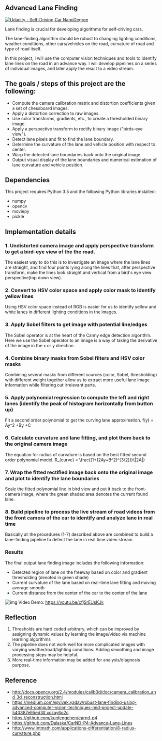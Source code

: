 ## Advanced Lane Finding
[![Udacity - Self-Driving Car NanoDegree](https://s3.amazonaws.com/udacity-sdc/github/shield-carnd.svg)](http://www.udacity.com/drive)

Lane finding is crucial for developing algorithms for self-driving cars.

The lane-finding algorithm should be robust to changing lighting conditions, weather conditions, other cars/vehicles on the road, curvature of road and type of road itself.

In this project, I will use the computer vision techniques and tools to identify lane lines on the road in an advance way. I will develop pipelines on a series of individual images, and later apply the result to a video stream.


The goals / steps of this project are the following:
---
* Compute the camera calibration matrix and distortion coefficients given a set of chessboard images.
* Apply a distortion correction to raw images.
* Use color transforms, gradients, etc., to create a thresholded binary image.
* Apply a perspective transform to rectify binary image ("birds-eye view").
* Detect lane pixels and fit to find the lane boundary.
* Determine the curvature of the lane and vehicle position with respect to center.
* Warp the detected lane boundaries back onto the original image.
* Output visual display of the lane boundaries and numerical estimation of lane curvature and vehicle position.

## Dependencies
This project requires Python 3.5 and the following Python libraries installed:
* numpy
* opencv
* moviepy
* pickle


Implementation details
---
### 1. Undistorted camera image and apply perspective transform to get a bird-eye view of the the road.

The easiest way to do this is to investigate an image where the lane lines are straight, and find four points lying along the lines that, after perspective transform, make the lines look straight and vertical from a bird's eye view perspective(top down view).

### 2. Convert to HSV color space and apply color mask to identify yellow lines

Using HSV color space instead of RGB is easier for us to identify yellow and white lanes in different lighting conditions in the images.

### 3. Apply Sobel filters to get image with potential line/edges

The Sobel operator is at the heart of the Canny edge detection algorithm.  Here we use the Sobel operator to an image is a way of taking the derivative of the image in the x or y direction.

### 4. Combine binary masks from Sobel filters and HSV color masks

Combining several masks from different sources (color, Sobel, thresholding) with different weight together allow us to extract more useful lane image information while filtering out irrelevant parts.


### 5. Apply polynomial regression to compute the left and right lanes (identify the peak of histogram horizontally from button up)
Fit a second order polynomial to get the curving lane approximation.
f(y) = Ay^2 +By +C  

### 6. Calculate curvature and lane fitting, and plot them back to the original camera image
The equation for radius of curvature is based on the best fitted second order polynomial model.
R_{curve} = \frac{(1+(2Ay+B^2)^{3/2})}{|2A|}  

### 7. Wrap the fitted rectified image back onto the original image and plot to identify the lane boundaries
Scale the fitted polynomial line in bird view and put it back to the front-camera image, where the green shaded area denotes the current found lane. 

### 8. Build pipeline to process the live stream of road videos from the front camera of the car to identify and analyze lane in real time
Basically  all the procedures (1-7) described above are combined to build a lane-finding pipeline to detect the lane in real time video stream.


### Results
The final output lane finding image includes the following information:
- Detected region of lane on the freeway based on color and gradient thresholding (denoted in green shade)
- Current curvature of the lane based on real-time lane fitting and moving average smooth
- Current distance from the center of the car to the center of the lane

![img](output_images/pipeline_output.jpg)
Video Demo: https://youtu.be/cfjSrEUsKJk  

## Reflection
1. Thresholds are hard coded arbitrary, which can be improved by assigning dynamic values by learning the image/video via machine learning algorithms
2. The pipeline does not work well for more complicated images with varying weather/road/lighting conditions.  Adding smoothing and image processing steps may be helpful.
3. More real-time information may be added for analysis/diagnosis purpose.



Reference
---
- http://docs.opencv.org/2.4/modules/calib3d/doc/camera_calibration_and_3d_reconstruction.html
- https://medium.com/@vivek.yadav/robust-lane-finding-using-advanced-computer-vision-techniques-mid-project-update-540387e95ed3#.xczay6o2c
- https://github.com/kunfengchen/carnd-p4
- https://github.com/Dalaska/CarND-P4-Advance-Lane-Lines
- http://www.intmath.com/applications-differentiation/8-radius-curvature.php
